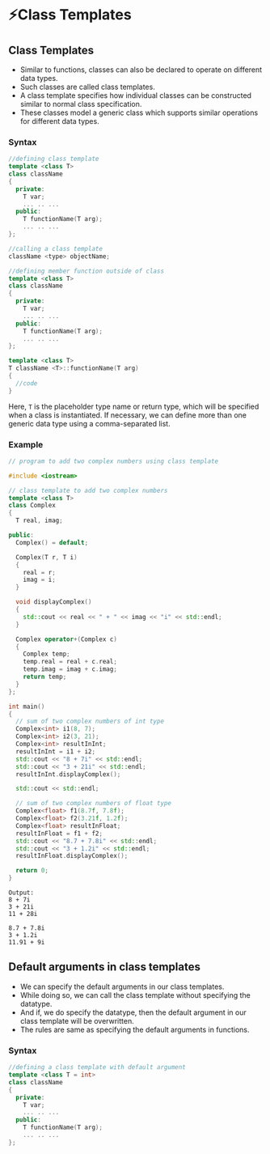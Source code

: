 # ⚡Class Templates

## Class Templates

- Similar to functions, classes can also be declared to operate on different data types.
- Such classes are called class templates.
- A class template specifies how individual classes can
  be constructed similar to normal class specification.
- These classes model a generic class which supports similar operations for different data types.

### Syntax

```cpp
//defining class template
template <class T>
class className
{
  private:
    T var;
    ... .. ...
  public:
    T functionName(T arg);
    ... .. ...
};
```

```cpp
//calling a class template
className <type> objectName;
```

```cpp
//defining member function outside of class
template <class T>
class className
{
  private:
    T var;
    ... .. ...
  public:
    T functionName(T arg);
    ... .. ...
};

template <class T>
T className <T>::functionName(T arg)
{
  //code
}
```

Here, `T` is the placeholder type name or return type, which will be specified when a class is instantiated. If necessary, we can define more than one generic data type using a
comma-separated list.

### Example

```cpp
// program to add two complex numbers using class template

#include <iostream>

// class template to add two complex numbers
template <class T>
class Complex
{
  T real, imag;

public:
  Complex() = default;

  Complex(T r, T i)
  {
    real = r;
    imag = i;
  }

  void displayComplex()
  {
    std::cout << real << " + " << imag << "i" << std::endl;
  }

  Complex operator+(Complex c)
  {
    Complex temp;
    temp.real = real + c.real;
    temp.imag = imag + c.imag;
    return temp;
  }
};

int main()
{
  // sum of two complex numbers of int type
  Complex<int> i1(8, 7);
  Complex<int> i2(3, 21);
  Complex<int> resultInInt;
  resultInInt = i1 + i2;
  std::cout << "8 + 7i" << std::endl;
  std::cout << "3 + 21i" << std::endl;
  resultInInt.displayComplex();

  std::cout << std::endl;

  // sum of two complex numbers of float type
  Complex<float> f1(8.7f, 7.8f);
  Complex<float> f2(3.21f, 1.2f);
  Complex<float> resultInFloat;
  resultInFloat = f1 + f2;
  std::cout << "8.7 + 7.8i" << std::endl;
  std::cout << "3 + 1.2i" << std::endl;
  resultInFloat.displayComplex();

  return 0;
}
```

```
Output:
8 + 7i
3 + 21i
11 + 28i

8.7 + 7.8i
3 + 1.2i
11.91 + 9i
```

## Default arguments in class templates

- We can specify the default arguments in our class templates.
- While doing so, we can call the class template without specifying the datatype.
- And if, we do specify the datatype, then the default argument in our class template will be overwritten.
- The rules are same as specifying the default arguments in functions.

### Syntax

```cpp
//defining a class template with default argument
template <class T = int>
class className
{
  private:
    T var;
    ... .. ...
  public:
    T functionName(T arg);
    ... .. ...
};
```
